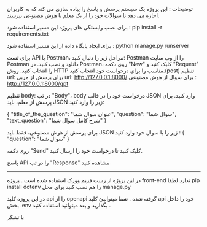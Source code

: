 توضیحات :
این پروژه یک سیستم پرسش و پاسخ را پیاده سازی می کند که به کاربران اجازه می دهد تا سوالات خود را از یک معلم یا هوش مصنوعی بپرسند.

برای نصب وابستگی های پروژه این مسیر استفاده شود :
pip install -r requirements.txt


برای ایجاد پایگاه داده از این مسیر استفاده شود :
python manage.py runserver


برای تست API با Postman، مراحل زیر را دنبال کنید:
Postman را از وب سایت Postman دانلود و نصب کنید.
در Postman، روی دکمه "New" کلیک کنید و "Request" را انتخاب کنید.
روش HTTP مناسب را برای درخواست خود انتخاب کنید.(post)
تنظیم url:
برای پرسش از مربی url:
http://127.0.0.1:8000/
برای سوال از هوش مصنوعی :
http://127.0.0.1:8000/gpt

تنظیم body:
در تب "Body"، body درخواست خود را در قالب JSON وارد کنید. برای پرسش از معلم، باید JSON زیر را وارد کنید:

{
  "title_of_the_question": "عنوان سوال شما",
  "question": "سوال شما",
  "text_question": "شرح کامل سوال شما"
}

برای پرسش از هوش مصنوعی، فقط باید JSON زیر را با سوال خود وارد کنید :
{
  "question": "سوال شما"
}

روی دکمه "Send" کلیک کنید تا درخواست خود را ارسال کنید.

پاسخ API را در تب "Response" مشاهده کنید

___________________________________________________________________________________
در این پروژه از رست فریم وورک استفاده شده است .
پروژه front-end  ندارد
لطفا pip install dotenv را هم نصب کنید برای محل manage.py 

در این پروژه  کلید api  را از openapi گرفته شده .
شما میتوانیئ کلید api  خود را داخل بخش .env  بگذارید
و بعد میتوانید استفاده کنید .



با تشکر 
